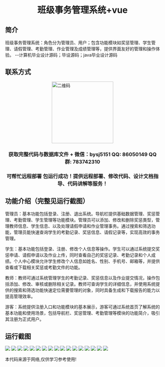 <p><h1 align="center">班级事务管理系统+vue</h1></p>

## 简介
班级事务管理系统：角色分为管理员、用户；包含功能模块如奖惩管理、学生管理、请假管理、考勤管理、作业管理及成绩管理等，提供界面友好的管理和操作体验。    --计算机毕业设计源码；毕设源码；java毕业设计源码


## 联系方式
<img src="https://bs-1329754181.cos.ap-shanghai.myqcloud.com/wx.jpg" alt="二维码" style="display: block; margin: 0 auto;" width="200px">
<p><h3 align="center">获取完整代码与数据库文件 + 微信：bysj5151 QQ: 86050149 QQ群: 783742310</h3></p>
<p><h3 align="center">可帮忙远程部署 包运行成功！提供远程部署、修改代码、设计文档指导、代码讲解等服务！</h3></p>

## 功能介绍（完整见运行截图）
管理员：基本功能包括登录、注册、退出系统。导航栏提供基础数据管理、奖惩管理、考勤管理、学生管理等功能模块。管理员可以添加、修改和删除奖惩类型，管理教师信息、学生信息、以及处理请假申请和作业管理事务。通过搜索和筛选功能，管理员能快速查询学生的考勤记录、奖惩信息、请假记录等，实现高效的事务管理。

学生：基本功能包括登录、注册、修改个人信息等操作。学生可以通过系统提交奖惩申请、请假申请以及作业上传，同时查看自己的奖惩记录、考勤记录和个人成绩。个人中心模块允许学生修改个人信息如姓名、性别、手机号、邮箱等，并提供查看或下载相关奖惩或考勤文件的功能。

教师：教师可通过系统管理学生的考勤记录、奖惩信息以及作业提交情况，操作包括添加、修改、审核或删除相关记录。教师可查询学生的详细信息，并使用系统提供的搜索和筛选功能快速定位需要管理的对象，同时具备生成和下载报告的能力以提高管理效率。

游客：系统提供注册入口和功能模块的基本展示，游客可通过系统首页了解系统的基本功能和使用场景，包括导航栏、奖惩管理、考勤管理等模块的功能简介，吸引其注册为正式用户。


## 运行截图
![](https://bs-1329754181.cos.ap-shanghai.myqcloud.com/ssm/ClassManagementSystem/img/001.jpg)
![](https://bs-1329754181.cos.ap-shanghai.myqcloud.com/ssm/ClassManagementSystem/img/002.jpg)
![](https://bs-1329754181.cos.ap-shanghai.myqcloud.com/ssm/ClassManagementSystem/img/003.jpg)
![](https://bs-1329754181.cos.ap-shanghai.myqcloud.com/ssm/ClassManagementSystem/img/004.jpg)
![](https://bs-1329754181.cos.ap-shanghai.myqcloud.com/ssm/ClassManagementSystem/img/005.jpg)
![](https://bs-1329754181.cos.ap-shanghai.myqcloud.com/ssm/ClassManagementSystem/img/006.jpg)
![](https://bs-1329754181.cos.ap-shanghai.myqcloud.com/ssm/ClassManagementSystem/img/007.jpg)
![](https://bs-1329754181.cos.ap-shanghai.myqcloud.com/ssm/ClassManagementSystem/img/008.jpg)
![](https://bs-1329754181.cos.ap-shanghai.myqcloud.com/ssm/ClassManagementSystem/img/009.jpg)
![](https://bs-1329754181.cos.ap-shanghai.myqcloud.com/ssm/ClassManagementSystem/img/010.jpg)
![](https://bs-1329754181.cos.ap-shanghai.myqcloud.com/ssm/ClassManagementSystem/img/011.jpg)
![](https://bs-1329754181.cos.ap-shanghai.myqcloud.com/ssm/ClassManagementSystem/img/012.jpg)
![](https://bs-1329754181.cos.ap-shanghai.myqcloud.com/ssm/ClassManagementSystem/img/013.jpg)
![](https://bs-1329754181.cos.ap-shanghai.myqcloud.com/ssm/ClassManagementSystem/img/014.jpg)
![](https://bs-1329754181.cos.ap-shanghai.myqcloud.com/ssm/ClassManagementSystem/img/015.jpg)
![](https://bs-1329754181.cos.ap-shanghai.myqcloud.com/ssm/ClassManagementSystem/img/016.jpg)
![](https://bs-1329754181.cos.ap-shanghai.myqcloud.com/ssm/ClassManagementSystem/img/017.jpg)

<p>本代码来源于网络,仅供学习参考使用!</p>
